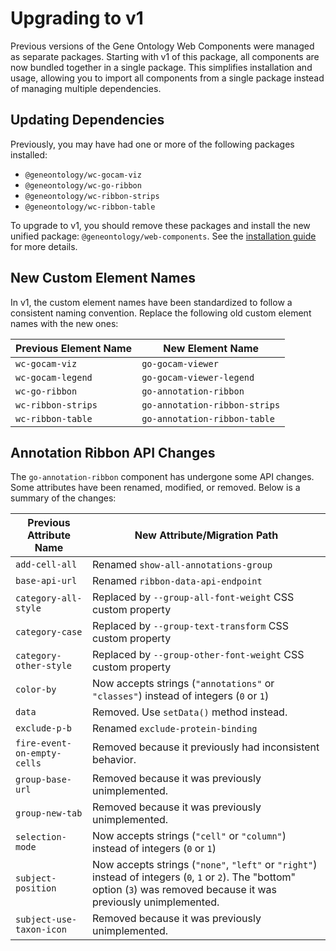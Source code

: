 # Upgrading to v1

Previous versions of the Gene Ontology Web Components were managed as separate packages. Starting with v1 of this package, all components are now bundled together in a single package. This simplifies installation and usage, allowing you to import all components from a single package instead of managing multiple dependencies.

## Updating Dependencies

Previously, you may have had one or more of the following packages installed:

- `@geneontology/wc-gocam-viz`
- `@geneontology/wc-go-ribbon`
- `@geneontology/wc-ribbon-strips`
- `@geneontology/wc-ribbon-table`

To upgrade to v1, you should remove these packages and install the new unified package: `@geneontology/web-components`. See the [installation guide](../getting-started/install) for more details.

## New Custom Element Names

In v1, the custom element names have been standardized to follow a consistent naming convention. Replace the following old custom element names with the new ones:

| Previous Element Name | New Element Name              |
| --------------------- | ----------------------------- |
| `wc-gocam-viz`        | `go-gocam-viewer`             |
| `wc-gocam-legend`     | `go-gocam-viewer-legend`      |
| `wc-go-ribbon`        | `go-annotation-ribbon`        |
| `wc-ribbon-strips`    | `go-annotation-ribbon-strips` |
| `wc-ribbon-table`     | `go-annotation-ribbon-table`  |

## Annotation Ribbon API Changes

The `go-annotation-ribbon` component has undergone some API changes. Some attributes have been renamed, modified, or removed. Below is a summary of the changes:

| Previous Attribute Name     | New Attribute/Migration Path                                                                                                                                                |
| --------------------------- | --------------------------------------------------------------------------------------------------------------------------------------------------------------------------- |
| `add-cell-all`              | Renamed `show-all-annotations-group`                                                                                                                                        |
| `base-api-url`              | Renamed `ribbon-data-api-endpoint`                                                                                                                                          |
| `category-all-style`        | Replaced by `--group-all-font-weight` CSS custom property                                                                                                                   |
| `category-case`             | Replaced by `--group-text-transform` CSS custom property                                                                                                                    |
| `category-other-style`      | Replaced by `--group-other-font-weight` CSS custom property                                                                                                                 |
| `color-by`                  | Now accepts strings (`"annotations"` or `"classes"`) instead of integers (`0` or `1`)                                                                                       |
| `data`                      | Removed. Use `setData()` method instead.                                                                                                                                    |
| `exclude-p-b`               | Renamed `exclude-protein-binding`                                                                                                                                           |
| `fire-event-on-empty-cells` | Removed because it previously had inconsistent behavior.                                                                                                                    |
| `group-base-url`            | Removed because it was previously unimplemented.                                                                                                                            |
| `group-new-tab`             | Removed because it was previously unimplemented.                                                                                                                            |
| `selection-mode`            | Now accepts strings (`"cell"` or `"column"`) instead of integers (`0` or `1`)                                                                                               |
| `subject-position`          | Now accepts strings (`"none"`, `"left"` or `"right"`) instead of integers (`0`, `1` or `2`). The "bottom" option (`3`) was removed because it was previously unimplemented. |
| `subject-use-taxon-icon`    | Removed because it was previously unimplemented.                                                                                                                            |
